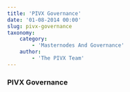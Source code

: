 ```yaml
---
title: 'PIVX Governance'
date: '01-08-2014 00:00'
slug: pivx-governance
taxonomy:
    category:
        - 'Masternodes And Governance'
    author:
        - 'The PIVX Team'
---
```


### PIVX Governance
